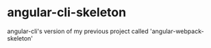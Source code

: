 # angular-cli-skeleton
angular-cli's version of my previous project called 'angular-webpack-skeleton'
